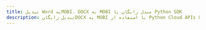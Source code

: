 ---title: تبدیل Word بهMOBI، DOCX به MOBI مبدل رایگان یا Python SDKdescription: تبدیل رایگانDOCX به MOBI با استفاده از Python Cloud APIs & SDK. همچنین اسناد Microsoft Word و OpenOffice را در Cloud ایجاد، ویرایش و رندر کنید.---